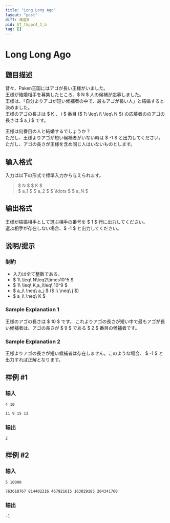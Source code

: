 ```yaml
---
title: "Long Long Ago"
layout: "post"
diff: 难度0
pid: AT_tkppc4_1_b
tag: []
---
```


# Long Long Ago

## 题目描述

[problemUrl]: https://atcoder.jp/contests/tkppc4-1/tasks/tkppc4_1_b

 昔々、Paken王国にはアゴが長い王様がいました。  
 王様が結婚相手を募集したところ、$ N $ 人の候補が応募しました。  
 王様は、「自分よりアゴが短い候補者の中で、最もアゴが長い人」と結婚すると決めました。  
 王様のアゴの長さは $ K $、$ i $ 番目 ($ 1\ \leq\ i\ \leq\ N $) の応募者ののアゴの長さは $ a_i $ です。

 王様は何番目の人と結婚するでしょうか？   
 ただし、王様よりアゴが短い候補者がいない時は $ -1 $ と出力してください。  
 ただし、アゴの長さが王様を含め同じ人はいないものとします。

## 输入格式

 入力は以下の形式で標準入力から与えられます。

> $ N $ $ K $  
> $ a_1 $ $ a_2 $ $ \ldots $ $ a_N $

## 输出格式

 王様が結婚相手として選ぶ相手の番号を $ 1 $ 行に出力してください。  
 選ぶ相手が存在しない場合、$ -1 $ と出力してください。

## 说明/提示

### 制約

- 入力は全て整数である。
- $ 1\ \leq\ N\leq2\times10^5 $
- $ 1\ \leq\ K,a_i\leq\ 10^9 $
- $ a_i\ \neq\ a_j $ ($ i\ \neq\ j $)
- $ a_i\ \neq\ K $

### Sample Explanation 1

王様のアゴの長さは $ 10 $ です。 これよりアゴの長さが短い中で最もアゴが長い候補者は、アゴの長さが $ 9 $ である $ 2 $ 番目の候補者です。

### Sample Explanation 2

王様よりアゴの長さが短い候補者は存在しません。このような場合、 $ -1 $ と出力すれば正解となります。

## 样例 #1

### 输入

```
4 10
11 9 15 13
```

### 输出

```
2
```

## 样例 #2

### 输入

```
5 10000
763618767 814402216 467921615 163029185 204341760
```

### 输出

```
-1
```

